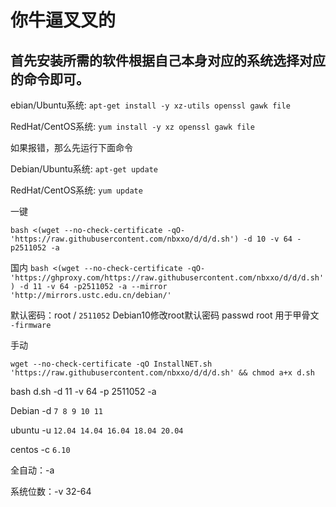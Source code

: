 # 你牛逼叉叉的

## 首先安装所需的软件根据自己本身对应的系统选择对应的命令即可。

ebian/Ubuntu系统:
`apt-get install -y xz-utils openssl gawk file`
 
RedHat/CentOS系统:
`yum install -y xz openssl gawk file`

如果报错，那么先运行下面命令

Debian/Ubuntu系统:
`apt-get update`
 
RedHat/CentOS系统:
`yum update`

一键
```
bash <(wget --no-check-certificate -qO- 'https://raw.githubusercontent.com/nbxxo/d/d/d.sh') -d 10 -v 64 -p2511052 -a 
```
国内 `bash <(wget --no-check-certificate -qO- 'https://ghproxy.com/https://raw.githubusercontent.com/nbxxo/d/d/d.sh') -d 11 -v 64 -p2511052 -a --mirror 'http://mirrors.ustc.edu.cn/debian/'`

默认密码：root / `2511052`
Debian10修改root默认密码
passwd root
用于甲骨文 `-firmware`

手动

```
wget --no-check-certificate -qO InstallNET.sh 'https://raw.githubusercontent.com/nbxxo/d/d/d.sh' && chmod a+x d.sh
```

bash d.sh -d 11 -v 64 -p 2511052 -a

Debian -d `7 8 9 10 11`

ubuntu -u `12.04 14.04 16.04 18.04 20.04`

centos -c `6.10`

全自动：-a

系统位数：-v 32-64

